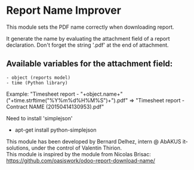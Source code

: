 # Report Name Improver

This module sets the PDF name correctly when downloading report.

It generate the name by evaluating the attachment field of a report declaration.
Don't forget the string '.pdf' at the end of attachment.

Available variables for the attachment field: 
---------------------------------------------
    - object (reports model)
    - time (Python library)

Example: 
"Timesheet report - "+object.name+" ("+time.strftime("%Y%m%d%H%M%S")+").pdf" 
=>
"Timesheet report - Contract NAME (20150414130953).pdf"

Need to install 'simplejson'
- apt-get install python-simplejson

This module has been developed by Bernard Delhez, intern @ AbAKUS it-solutions, under the control of Valentin Thirion.    
This module is inspired by the module from Nicolas Brisac: https://github.com/oasiswork/odoo-report-download-name/
